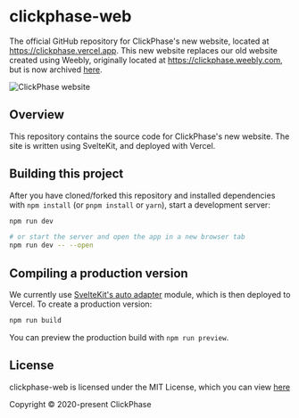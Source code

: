 # clickphase-web
The official GitHub repository for ClickPhase's new website, located at https://clickphase.vercel.app. This new website replaces our old website created using Weebly, originally located at https://clickphase.weebly.com, but is now archived [here](https://clickphase-old.vercel.app).

![ClickPhase website](https://i.imgur.com/B8TDFq8.png)

## Overview
This repository contains the source code for ClickPhase's new website. The site is written using SvelteKit, and deployed with Vercel.

## Building this project

After you have cloned/forked this repository and installed dependencies with `npm install` (or `pnpm install` or `yarn`), start a development server:

```bash
npm run dev

# or start the server and open the app in a new browser tab
npm run dev -- --open
```
## Compiling a production version
We currently use [SvelteKit's auto adapter](https://www.npmjs.com/package/@sveltejs/adapter-auto) module, which is then deployed to Vercel. 
To create a production version:

```bash
npm run build
```

You can preview the production build with `npm run preview`.

## License
clickphase-web is licensed under the MIT License, which you can view [here](https://github.com/Apollo199999999/clickphase-web/blob/main/LICENSE)

Copyright &copy; 2020-present ClickPhase
